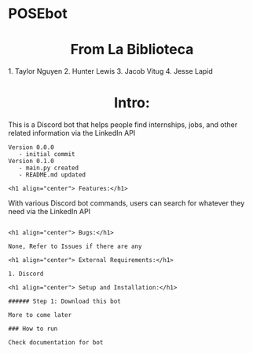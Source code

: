 # POSEbot

<h1 align="center"> From La Biblioteca</h1>
1. Taylor Nguyen
2. Hunter Lewis
3. Jacob Vitug
4. Jesse Lapid

<h1 align="center"> Intro:</h1>

This is a Discord bot that helps people find internships, jobs, and other 
related information via the LinkedIn API

```
Version 0.0.0
   - initial commit
Version 0.1.0
   - main.py created
   - README.md updated

<h1 align="center"> Features:</h1>

```
With various Discord bot commands, users can search for whatever they need
via the LinkedIn API
```

<h1 align="center"> Bugs:</h1>

None, Refer to Issues if there are any

<h1 align="center"> External Requirements:</h1>

1. Discord

<h1 align="center"> Setup and Installation:</h1>

###### Step 1: Download this bot

More to come later

### How to run

Check documentation for bot